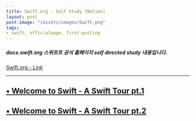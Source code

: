 ```yaml
---
title: Swift.org - Self Study [Notion]
layout: post
post-image: "/assets/images/Swift.png"
tags:
- swift, officialpage, first-posting
---
```


##### docs.swift.org 스위프트 공식 홈페이지 self directed study 내용입니다.
[ Swift.org  - Link](https://swift.org/)

---

<div><div/>
<div><div/>
<div><div/>
    
    
    
##  [ ▪️  Welcome to Swift - A Swift Tour pt.1 ](https://www.notion.so/Swift-org-A-Swift-Tour-6f109c0cd65d44efa78dfb90c0cbb7f8)

<div><div/>
<div><div/>
<div><div/>
   
##  [ ▪️  Welcome to Swift - A Swift Tour pt.2 ](https://www.notion.so/Welcome-to-Swift-A-Swift-Tour-pt-2-5cd50c5299a44b69aed5acaf23528019)





